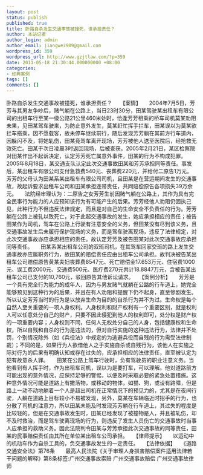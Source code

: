 ```yaml
---
layout: post
status: publish
published: true
title: 卧路自杀发生交通事故被撞死，谁承担责任？
author: 本站记者
author_login: admin
author_email: jiangwei909@gmail.com
wordpress_id: 359
wordpress_url: http://www.gzjtlaw.com/?p=359
date: 2011-05-18 21:30:44.000000000 +08:00
categories:
- 经典案例
tags: []
comments: []
---
```

卧路自杀发生交通事故被撞死，谁承担责任？　　【案情】　　2004年7月5日，芳芳与其男友争吵后，赌气躺在公路上，当日23时30分，田某驾驶某出租车有限公司的出租车行至某一级公路21公里460米处时，恰逢芳芳租乘的桥车司机莫某劝阻未果，见田某驾车驶来，为防止意外发生，莫某赶忙挥手拦车，田某误以为莫某欲拦车搭乘，因不愿载客，故未停车继续前行，随后发现芳芳躺在其前方行车道内，因躲闪不及，将她轧伤，田某竟驾车离开现场，芳芳被他人送至医院后，经抢救无效死亡。田某于次日凌晨3时返回现场，后被查获。2005年2月21日，某区检察院对田某作出不起诉决定，认定芳芳死亡属意外事件，田某的行为不构成犯罪。2005年8月18日，某交通支队认定此次交通事故田某和芳芳承担同等责任。事发后，某出租车有限公司支付急救费540元、丧葬费220元，并给付二原告1万元。芳芳的父母认为田某系某出租车有限公司司机，且田某是在营运期间发生的交通事故，故起诉要求出租车公司和田某承担连带责任，共同赔偿原告各项损失39万余元。　　法院经审理认为：二原告之女芳芳生前因赌气躺在公路上，其作为具有完全民事行为能力的人应预知该行为有可能产生的后果。芳芳经他人劝阻仍固执己见，此种行为不但违反法律规定，而且是对自己的生命安全不负责任的行为。芳芳躺在公路上被轧以致死亡，对于此起交通事故的发生，她应承担相应的责任；被告田某作为司机，驾车在公路上行驶有注意安全的义务，但田某没有尽到该义务，且交通事故发生后未履行保护现场的义务，而是驾车驶离现场，违反了法律规定，对此次交通事故亦应承担相应的责任。故认定芳芳及被告田某对此次交通事故应承担同等责任。　　田某系某出租车公司的双班司机，在其驾车回家交班的路上发生交通事故亦应属职务行为，故田某的赔偿责任应由出租车公司承担。故判决被告某出租车公司赔偿原告黄某夫妇丧葬费8547元、死亡赔偿金17.653万元、住宿费1000元、误工费2000元、交通费500元、医疗费270元共计18.8847万元，含被告某出租车公司已支付的10,760元，驳回原告其他诉讼请求。　　【案例分析】　　芳芳是一个具有完全行为能力的成年人，因为与男友赌气就躺在公路的行车道上，她完全能够预见到这种行为的后果，并且在有人劝阻和提醒下仍不起身，直至惨剧发生。所以认定芳芳当时的行为是以放弃生命为目的的自杀行为并不为过。生命权是每个自然人至关重要的一项人身权利。人身权利和财产权利有一个重要区别，就是权利人可以任意处分自己的财产，只要不因此侵犯到他人的权利即可，处分权是财产权的一项重要内容；人身权则不同，任何人无权处分自己的人身，包括健康权和生命权，所以自残和自杀的行为是违法的，但对自行实施的这种违法行为，法律并不处罚，个别情况除外（如《兵役法》中规定的为逃避兵役而自残的行为需受法律制裁）；不同的是，如果行为人欲借他人之手实施自杀或自残行为，该他人在实施之际对行为的后果有明确认知或存在过失的，应承担相应的法律责任，直至被认定为犯有故意杀人罪。　　田某在公路上驾车行驶时，负有驾驶员的职业注意义务。当他看到有人挥手时，作为出租车司机，误以为是要打车，可以理解。他对道路前方可能出现的意外情况，应保持足够的警惕，以便及时采取必要的紧急处置措施。这种意外情况可能是道路上有撒落物，或移动的物体，如猫、狗，或设有路障，但是路上一动不动地躺着一个人是超出司机在正常情况下的预见力的，尤其是在夜间行驶，人躺在道路上目标较小不易被发现，另外，莫某在车辆临近时招手的行为，也分散了司机的注意力，所以田某未能及时发现芳芳躺在行车道上，其过失的程度是比较轻的。但是在交通事故发生时，田某已经发现了被撞物是人，并且被轧伤，却不及时救治，而是驾车驶离现场的行为，则违反了发生人员伤亡的交通事故时当事人应承担的救助义务。因此法院判令田某与芳芳承担此次交通事故的同等责任，田某的民事赔偿责任由其所在单位某出租车公司承担。　　【律师提示】　　以运动中的机动车作为自杀工具的，负交通事故发生的一定责任。　　【法律依据】　　《道路交通安全法》第76条　　最高人民法院《关于审理人身损害赔偿案件适用法律若干问题的解释》第8条标签:广州交通事故索赔 广州交通事故赔偿 广州交通事故律师

